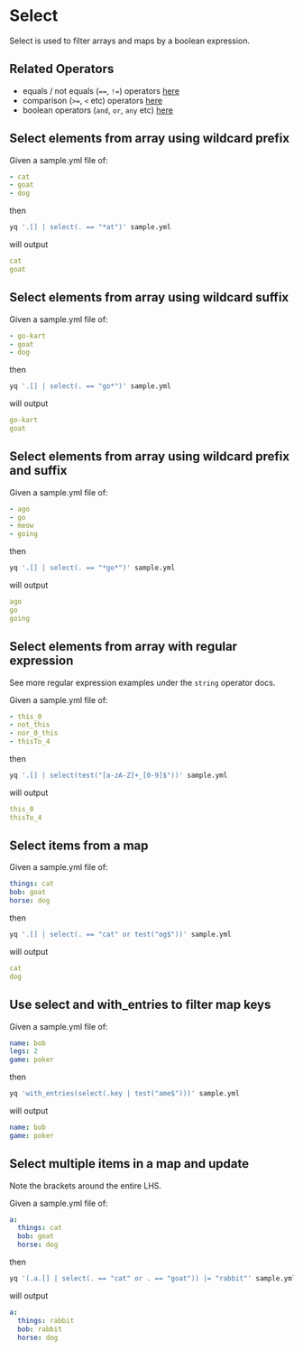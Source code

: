 # Select

Select is used to filter arrays and maps by a boolean expression.

## Related Operators

- equals / not equals (`==`, `!=`) operators [here](https://mikefarah.gitbook.io/yq/operators/equals)
- comparison (`>=`, `<` etc) operators [here](https://mikefarah.gitbook.io/yq/operators/compare)
- boolean operators (`and`, `or`, `any` etc) [here](https://mikefarah.gitbook.io/yq/operators/boolean-operators)

## Select elements from array using wildcard prefix
Given a sample.yml file of:
```yaml
- cat
- goat
- dog
```
then
```bash
yq '.[] | select(. == "*at")' sample.yml
```
will output
```yaml
cat
goat
```

## Select elements from array using wildcard suffix
Given a sample.yml file of:
```yaml
- go-kart
- goat
- dog
```
then
```bash
yq '.[] | select(. == "go*")' sample.yml
```
will output
```yaml
go-kart
goat
```

## Select elements from array using wildcard prefix and suffix
Given a sample.yml file of:
```yaml
- ago
- go
- meow
- going
```
then
```bash
yq '.[] | select(. == "*go*")' sample.yml
```
will output
```yaml
ago
go
going
```

## Select elements from array with regular expression
See more regular expression examples under the `string` operator docs.

Given a sample.yml file of:
```yaml
- this_0
- not_this
- nor_0_this
- thisTo_4
```
then
```bash
yq '.[] | select(test("[a-zA-Z]+_[0-9]$"))' sample.yml
```
will output
```yaml
this_0
thisTo_4
```

## Select items from a map
Given a sample.yml file of:
```yaml
things: cat
bob: goat
horse: dog
```
then
```bash
yq '.[] | select(. == "cat" or test("og$"))' sample.yml
```
will output
```yaml
cat
dog
```

## Use select and with_entries to filter map keys
Given a sample.yml file of:
```yaml
name: bob
legs: 2
game: poker
```
then
```bash
yq 'with_entries(select(.key | test("ame$")))' sample.yml
```
will output
```yaml
name: bob
game: poker
```

## Select multiple items in a map and update
Note the brackets around the entire LHS.

Given a sample.yml file of:
```yaml
a:
  things: cat
  bob: goat
  horse: dog
```
then
```bash
yq '(.a.[] | select(. == "cat" or . == "goat")) |= "rabbit"' sample.yml
```
will output
```yaml
a:
  things: rabbit
  bob: rabbit
  horse: dog
```

